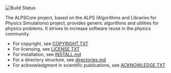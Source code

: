 ![Build Status](http://pauli.physics.lsa.umich.edu:8080/job/public_projects/job/alpscore.old/job/master/badge/icon)

The ALPSCore project, based on the ALPS (Algorithms and Libraries for Physics Simulations) project, provides generic algorithms and utilities for physics problems. It strives to increase software reuse in the physics community.

 * For copyright, see [COPYRIGHT.TXT][]
 * For licensing, see [LICENSE.TXT][]
 * For installation, see [INSTALL.md][]
 * For a directory structure, see [directories.md][]
 * For acknowledgment in scientific publications, see [ACKNOWLEDGE.TXT][]
 

[INSTALL.md]: ./INSTALL.md
[COPYRIGHT.TXT]: ./COPYRIGHT.TXT
[LICENSE.TXT]: ./LICENSE.TXT
[ACKNOWLEDGE.TXT]: ./ACKNOWLEDGE.TXT
[directories.md]: ./doc/directories.md
